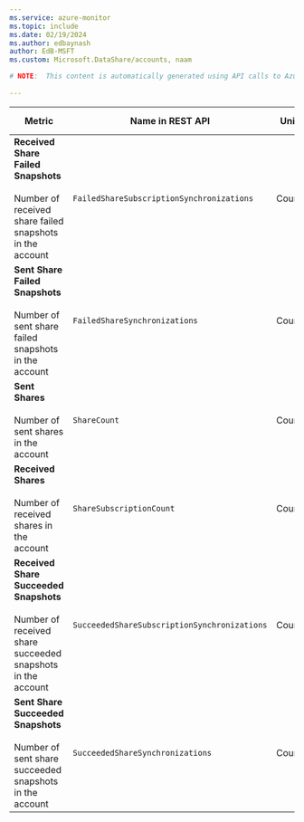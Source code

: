 ```yaml
---
ms.service: azure-monitor
ms.topic: include
ms.date: 02/19/2024
ms.author: edbaynash
author: EdB-MSFT
ms.custom: Microsoft.DataShare/accounts, naam

# NOTE:  This content is automatically generated using API calls to Azure. Any edits made on these files will be overwritten in the next run of the script. 
 
---
```



|Metric|Name in REST API|Unit|Aggregation|Dimensions|Time Grains|DS Export|
|---|---|---|---|---|---|---|
|**Received Share Failed Snapshots**<br><br>Number of received share failed snapshots in the account |`FailedShareSubscriptionSynchronizations` |Count |Count |\<none\>|P1D |Yes|
|**Sent Share Failed Snapshots**<br><br>Number of sent share failed snapshots in the account |`FailedShareSynchronizations` |Count |Count |\<none\>|P1D |Yes|
|**Sent Shares**<br><br>Number of sent shares in the account |`ShareCount` |Count |Maximum |`ShareName`|P1D |Yes|
|**Received Shares**<br><br>Number of received shares in the account |`ShareSubscriptionCount` |Count |Maximum |`ShareSubscriptionName`|P1D |Yes|
|**Received Share Succeeded Snapshots**<br><br>Number of received share succeeded snapshots in the account |`SucceededShareSubscriptionSynchronizations` |Count |Count |\<none\>|P1D |Yes|
|**Sent Share Succeeded Snapshots**<br><br>Number of sent share succeeded snapshots in the account |`SucceededShareSynchronizations` |Count |Count |\<none\>|P1D |Yes|